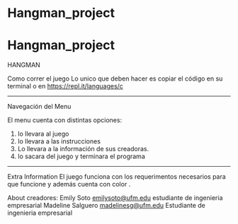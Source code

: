# Hangman_project
# Hangman_project
HANGMAN

Como correr el juego
Lo unico que deben hacer es copiar el código en su terminal o en https://repl.it/languages/c 
_________________________________________________________

Navegación del Menu

  El menu cuenta con distintas opciones:
  1. lo llevara al juego
  2. lo llevara a las instrucciones
  3. Lo llevara a la información de sus creadoras.
  4. lo sacara del juego y terminara el programa
  _____________________________________________________
Extra Information
El juego funciona con los requerimentos necesarios para que funcione y además cuenta con color .

About
creadores:
Emily Soto  emilysoto@ufm.edu estudiante de ingenieria empresarial
Madeline Salguero madelinesg@ufm.edu  Estudiante de ingenieria empresarial
